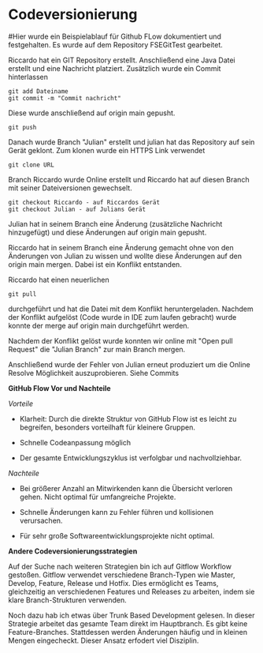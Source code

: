 # Codeversionierung


#Hier wurde ein Beispielablauf für Github FLow dokumentiert und festgehalten. Es wurde auf dem Repository FSEGitTest gearbeitet.


Riccardo hat ein GIT Repository erstellt.
Anschließend eine Java Datei erstellt und eine Nachricht platziert. Zusätzlich wurde ein Commit hinterlassen

```
git add Dateiname
git commit -m "Commit nachricht"
```

Diese wurde anschließend auf origin main gepusht.

```
git push
```

Danach wurde Branch "Julian" erstellt und julian hat das Repository auf sein Gerät geklont. Zum klonen wurde ein HTTPS Link verwendet

```
git clone URL
```

Branch Riccardo wurde Online erstellt und Riccardo hat auf diesen Branch mit seiner Dateiversionen gewechselt.

```
git checkout Riccardo - auf Riccardos Gerät
git checkout Julian - auf Julians Gerät
```

Julian hat in seinem Branch eine Änderung (zusätzliche Nachricht hinzugefügt) und diese Änderungen auf origin main gepusht.

Riccardo hat in seinem Branch eine Änderung gemacht ohne von den Änderungen von Julian zu wissen und wollte diese Änderungen auf den origin main mergen.
Dabei ist ein Konflikt entstanden.

Riccardo hat einen neuerlichen

```
git pull

```

durchgeführt und hat die Datei mit dem Konflikt heruntergeladen.
Nachdem der Konflikt aufgelöst (Code wurde in IDE zum laufen gebracht)
wurde konnte der merge auf origin main durchgeführt werden.

Nachdem der Konflikt gelöst wurde konnten wir online mit "Open pull Request" die "Julian Branch" zur main Branch mergen.

Anschließend wurde der Fehler von Julian erneut produziert um die Online Resolve Möglichkeit auszuprobieren.
Siehe Commits

**GitHub Flow Vor und Nachteile**

_Vorteile_

- Klarheit: Durch die direkte Struktur von GitHub Flow ist es leicht zu begreifen, besonders vorteilhaft
für kleinere Gruppen.

- Schnelle Codeanpassung möglich

- Der gesamte Entwicklungszyklus ist verfolgbar und nachvollziehbar.

_Nachteile_

- Bei größerer Anzahl an Mitwirkenden kann die Übersicht verloren gehen. Nicht optimal für umfangreiche Projekte.

- Schnelle Änderungen kann zu Fehler führen und kollisionen verursachen.

- Für sehr große Softwareentwicklungsprojekte nicht optimal.


**Andere Codeversionierungsstrategien**


Auf der Suche nach weiteren Strategien bin ich auf Gitflow Workflow gestoßen.
Gitflow verwendet verschiedene Branch-Typen wie Master, Develop, Feature, Release und Hotfix. 
Dies ermöglicht es Teams, gleichzeitig an verschiedenen Features und Releases zu arbeiten, indem sie klare Branch-Strukturen verwenden.

Noch dazu hab ich etwas über Trunk Based Development gelesen.
In dieser Strategie arbeitet das gesamte Team direkt im Hauptbranch. Es gibt keine Feature-Branches.
Stattdessen werden Änderungen häufig und in kleinen Mengen eingecheckt. Dieser Ansatz erfodert viel Disziplin.